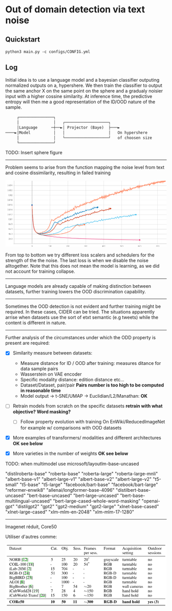 # Out of domain detection via text noise

## Quickstart

```
python3 main.py -c configs/CONFIG.yml
```


## Log

Initial idea is to use a language model and a bayesian classifier outputing normalized outputs on a, hypershere.
We then train the classifier to output the same anchor X on the same point on the sphere and a gradualy noisier input with a higher cossine similarity.
At inference time, the predictive entropy will then me a good representation of the ID/OOD nature of the sample.

```
     ┌───────────────┐
     │               │   ┌───────────────────┐
     │Language      ─┼──►│ Projector (Baye)  ├───►
────►│Model          │   │                   │   On hypershere
     │               │   └───────────────────┘   of choosen size
     └───────────────┘
```

TODO: Insert sphere figure

---

Problem seems to arise from the function mapping the noise level from text and cosine dissimilarity, resulting in failed training

![](./research_logs/loss_fail1.png)

From top to bottom we try different loss scalers and schedulers for the strength of the the noise.
The last loss is when we disable the noise alltogether. Note that this does not mean the model is learning, as we did not account for training collapse.

---

Language models are already capable of making distinction between datasets, further training lowers the OOD discrimination capability.

---

Sometimes the OOD detection is not evident and further training might be required. In these cases, CIDER can be tried.
The situations apparently arrise when datasets use the sort of etxt semantic (e.g tweets) while the content is different in nature.

---

Further analysis of the circumstances under which the ODD property is present are required:
- [X] Similarity measure between datasets: 
     - Measure distance for ID / OOD after training: measures ditance for data sample pairs
     - Wasserstein on VAE encoder
     - Specific modality distance: edition distance etc... 
     - Dataset/Dataset, pair/pair **Pairs number is too high to be computed in reasonable time**
     - Model output -> t-SNE/UMAP -> Euclidian/L2/Manathan: **OK**


- [ ] Retrain models from scratch on the specific datasets 
     **retrain with what objective? Word masking?**
     - [ ] Follow property evolution with training
          On EnWiki/ReducedImageNet for example w/ comparisons with OOD datasets
- [X] More examples of transformers/ modalities and different architectures **OK see below**
- [X] More varieties in the number of weights **OK see below**

TODO: when multimodel use microsoft/layoutlm-base-uncased

"distilroberta-base"
"roberta-base"
"roberta-large"
"roberta-large-mnli"
"albert-base-v1"
"albert-large-v1"
"albert-base-v2"
"albert-large-v2"
"t5-small"
"t5-base"
"t5-large"
"facebook/bart-base"
"facebook/bart-large"
"reformer-enwik8"
"allenai/longformer-base-4096"
"distilbert-base-uncased"
"bert-base-uncased"
"bert-large-uncased"
"bert-base-multilingual-uncased"
"bert-large-cased-whole-word-masking"
"openai-gpt"
"distilgpt2"
"gpt2"
"gpt2-medium"
"gpt2-large"
"xlnet-base-cased"
"xlnet-large-cased"
"xlm-mlm-en-2048"
"xlm-mlm-17-1280"

---
 Imagenet réduit, Core50

Utiliser d'autres comme:

![](research_logs/datasets.png)